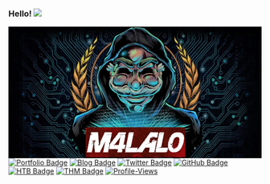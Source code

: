 ### Hello! <img src="https://media.giphy.com/media/mA28dHGEU8Us36wEYJ/giphy.gif" height="32"/>

<p align="center">
<img src="https://github.com/m4lal0/m4lal0/raw/master/images/m4lal0.jpg"
	alt="m4lal0"
	width="1000"
	style="float: left; margin-right: 7px;" />
</p>

[![Portfolio Badge](https://img.shields.io/badge/-Portfolio-red?style=for-the-badge&logo=hackster&logoColor=white&link=https://m4lal0.github.io)](https://m4lal0.github.io)
[![Blog Badge](https://img.shields.io/badge/-Blog-orange?style=for-the-badge&logo=blogger&logoColor=white&link=https://m4lal0.github.io/Blog)](https://m4lal0.github.io/Blog)
[![Twitter Badge](https://img.shields.io/badge/-Twitter-blue?style=for-the-badge&logo=twitter&logoColor=white&link=https://twitter.com/m4lal0)](https://twitter.com/m4lal0)
[![GitHub Badge](https://img.shields.io/badge/-GitHub-black?style=for-the-badge&logo=github&logoColor=white&link=https://github.com/m4lal0)](https://github.com/m4lal0)
[![HTB Badge](https://img.shields.io/badge/-HackTheBox-black?style=for-the-badge&logo=hack-the-box&logoColor=lightgreen&link=https://hackthebox.eu/profile/337020)](https://hackthebox.eu/profile/337020)
[![THM Badge](https://img.shields.io/badge/-TryHackMe-gray?style=for-the-badge&logo=tryhackme&logoColor=white&link=https://tryhackme.com/p/M4lal0)](https://tryhackme.com/p/M4lal0)
[![Profile-Views](https://komarev.com/ghpvc/?username=m4lal0&color=yellowgreen&style=for-the-badge)](https://komarev.com/ghpvc/?username=m4lal0)